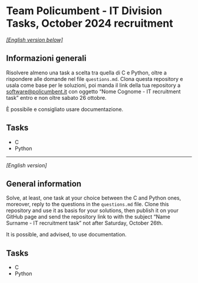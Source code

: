 # Team Policumbent - IT Division Tasks, October 2024 recruitment

[_[English version below]_](#general-information)

## Informazioni generali

Risolvere almeno una task a scelta tra quella di C e Python, oltre a rispondere
alle domande nel file `questions.md`. Clona questa repository e usala come base
per le soluzioni, poi manda il link della tua repository a
software@policumbent.it con oggetto “Nome Cognome - IT recruitment task” entro e
non oltre sabato 26 ottobre.

È possibile e consigliato usare documentazione.

## Tasks

- C
- Python

---

_[English version]_

## General information

Solve, at least, one task at your choice between the C and Python ones,
moreover, reply to the questions in the `questions.md` file. Clone this
repository and use it as basis for your solutions, then publish it on your
GitHub page and send the repository link to with the subject “Name Surname - IT
recruitment task” not after Saturday, October 26th.

It is possible, and advised, to use documentation.

## Tasks

- C
- Python